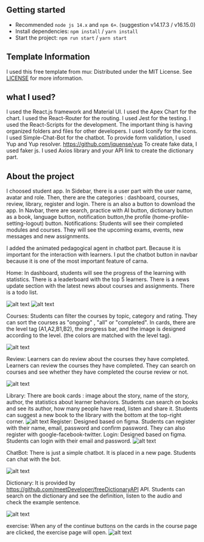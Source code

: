 ## Getting started

- Recommended `node js 14.x` and `npm 6+`. (suggestion v14.17.3 / v16.15.0)
- Install dependencies: `npm install` / `yarn install`
- Start the project: `npm run start` / `yarn start`

## Template Information
I used this free template from muı: 
Distributed under the MIT License. See [LICENSE](https://github.com/minimal-ui-kit/minimal.free/blob/main/LICENSE.md) for more information.



## what I used?

I used the React.js framework and Material UI. I used the Apex Chart for the chart. I used the React-Router for the routing. I used Jest for the testing. I used the React-Scripts for the development. The important thing is having organized folders and files for other developers. I used Iconify for the icons. I used Simple-Chat-Bot for the chatbot. To provide form validation, I used Yup and Yup resolver. https://github.com/jquense/yup  To create fake data, I used faker js. I used Axios library and your API link to create the dictionary part. 


## About the project

I choosed student app.
In Sidebar, there is a user part with the user name, avatar  and role. Then, there are the categories : dashboard, courses, review, library, register and login. There is an also a button to download the app.
In Navbar, there are search, practice with AI button, dictionary button as a book, language button, notification button,the profile (home-profile-setting-logout) button.
Notifications: Students will see their completed modules and courses. They will see the upcoming exams, events, new messages and new assignments.

I added the animated pedagogical agent in chatbot part. Because it is important for the interaction with learners. 
I put the chatbot button in navbar because it is one of the most important feature of carna. 



Home: 
In dashboard, students will see the progress of the learning with statistics.
There is a leaderboard with the top 5 learners.
There is a news update section with the latest news about courses and assignments.
There is a todo list. 

![alt text](https://github.com/yesimnurakar/carna-project/blob/main/public/static/mock-images/covers/carna-web.PNG?raw=true)
![alt text](https://github.com/yesimnurakar/carna-project/blob/main/public/static/mock-images/covers/carna-web-2.PNG?raw=true)

Courses:
Students can filter the courses by topic, category and rating. 
They can sort the courses as "ongoing" , "all" or "completed".
In cards, there are the level tag (A1,A2,B1,B2), the progress bar, and the image is designed according to the level. (the colors are matched with the level tag).

![alt text](https://github.com/yesimnurakar/carna-project/blob/main/public/static/mock-images/covers/courses.PNG?raw=true)

Review: 
Learners can do review about the courses they have completed.
Learners can review the courses they have completed. They can search on courses and see whether they have completed the course review or not.

![alt text](https://github.com/yesimnurakar/carna-project/blob/main/public/static/mock-images/covers/review.PNG?raw=true)


Library: 
There are book cards : image about the story, name of the story, author, the statistics about learner behaviors. Students can search on books and see its author, how many people have read, listen and share it. Students can suggest a new book to the library with the bottom at the top-right corner.
![alt text](https://github.com/yesimnurakar/carna-project/blob/main/public/static/mock-images/covers/library.PNG?raw=true)
Register:
Designed based on figma. Students can register with their name, email, password and confirm password. They can also register with google-facebook-twitter.
Login: 
Designed based on figma. Students can login with their email and password.
![alt text](https://github.com/yesimnurakar/carna-project/blob/main/public/static/mock-images/covers/sign-in.PNG?raw=true)

ChatBot: There is just a simple chatbot. It is placed in a new page. Students can chat with the bot.

![alt text](https://github.com/yesimnurakar/carna-project/blob/main/public/static/mock-images/covers/robot.PNG?raw=true)

Dictionary: 
It is provided by https://github.com/meetDeveloper/freeDictionaryAPI API. Students can search on the dictionary and see the definition, listen to the audio and check the example sentence.


![alt text](https://github.com/yesimnurakar/carna-project/blob/main/public/static/mock-images/covers/dictionary.PNG?raw=true)

exercise: 
When any of the continue buttons on the cards in the course page are clicked, the exercise page will open.
![alt text](https://github.com/yesimnurakar/carna-project/blob/main/public/static/mock-images/covers/quiz.PNG?raw=true)
